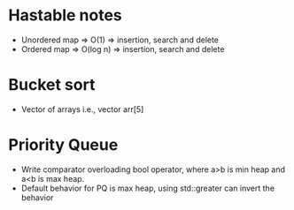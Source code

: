 # Hastable notes

- Unordered map => O(1) => insertion, search and delete
- Ordered map => O(log n) => insertion, search and delete
 
 
 # Bucket sort
 
 - Vector of arrays i.e., vector<int> arr[5]
 
 # Priority Queue
 
 - Write comparator overloading bool operator, where a>b is min heap and a<b is max heap.
 - Default behavior for PQ is max heap, using std::greater can invert the behavior
